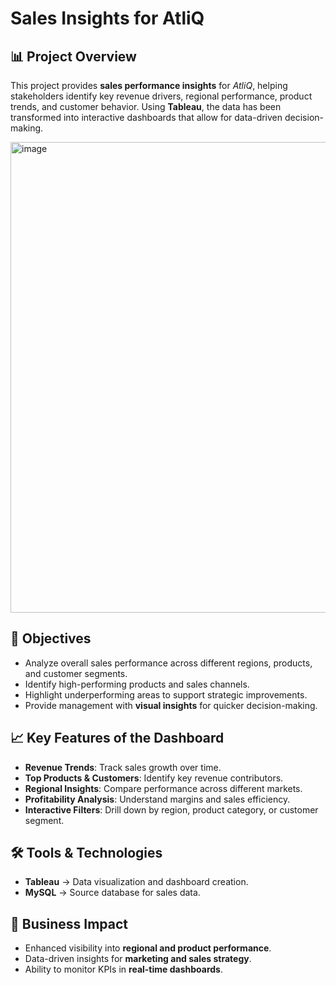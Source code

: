 # Sales Insights for AtliQ  

## 📊 Project Overview  
This project provides **sales performance insights** for *AtliQ*, helping stakeholders identify key revenue drivers, regional performance, product trends, and customer behavior. Using **Tableau**, the data has been transformed into interactive dashboards that allow for data-driven decision-making.  

<img width="1408" height="753" alt="image" src="https://github.com/user-attachments/assets/69c0f8fd-ba56-4583-90a4-c28cc8fe6c86" />


## 🎯 Objectives  
- Analyze overall sales performance across different regions, products, and customer segments.  
- Identify high-performing products and sales channels.  
- Highlight underperforming areas to support strategic improvements.  
- Provide management with **visual insights** for quicker decision-making.  

## 📈 Key Features of the Dashboard  
- **Revenue Trends**: Track sales growth over time.  
- **Top Products & Customers**: Identify key revenue contributors.  
- **Regional Insights**: Compare performance across different markets.  
- **Profitability Analysis**: Understand margins and sales efficiency.  
- **Interactive Filters**: Drill down by region, product category, or customer segment.  

## 🛠️ Tools & Technologies  
- **Tableau** → Data visualization and dashboard creation.  
- **MySQL** → Source database for sales data.  

## 📌 Business Impact  
- Enhanced visibility into **regional and product performance**.  
- Data-driven insights for **marketing and sales strategy**.  
- Ability to monitor KPIs in **real-time dashboards**.  

